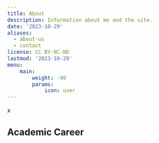 ```yaml
---
title: About
description: Information about me and the site.
date: '2023-10-29'
aliases:
  - about-us
  - contact
license: CC BY-NC-ND
lastmod: '2023-10-29'
menu:
    main: 
        weight: -90
        params:
            icon: user
---
```








x

## Academic Career

